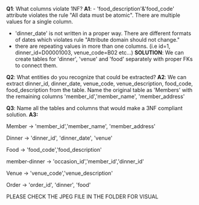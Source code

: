 **Q1**: What columns violate 1NF?
**A1**: - 'food_description'&'food_code' attribute violates the rule "All data must be atomic". There are multiple values for a single column.

- 'dinner_date' is not written in a proper way. There are different formats of dates which violates rule "Attribute domain should not change."
- there are repeating values in more than one columns. (i.e id=1, dinner_id=D00001003, venue_code=B02 etc...)
  **SOLUTION**: We can create tables for 'dinner', 'venue' and 'food' separately with proper FKs to connect them.

**Q2**: What entities do you recognize that could be extracted?
**A2**: We can extract dinner_id, dinner_date, venue_code, venue_description, food_code, food_description from the table. Name the original table as 'Members' with the remaining columns 'member_id','member_name', 'member_address'

**Q3**: Name all the tables and columns that would make a 3NF compliant solution.
**A3:**

Member -> 'member_id','member_name', 'member_address'

Dinner -> 'dinner_id', 'dinner_date', 'venue'

Food -> 'food_code','food_description'

member-dinner -> 'occasion_id','member_id','dinner_id'

Venue -> 'venue_code','venue_description'

Order -> 'order_id', 'dinner', 'food'

PLEASE CHECK THE JPEG FILE IN THE FOLDER FOR VISUAL
